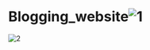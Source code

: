 # Blogging_website![1](https://github.com/yaswanthkumaranbu/Blogging_website/assets/138027891/64ce9f2d-a7c5-4a89-bd11-9fd5fa590ae2)
![2](https://github.com/yaswanthkumaranbu/Blogging_website/assets/138027891/992d7dcd-a4d4-4749-8a4f-8a3a662c1497)
